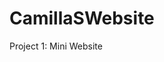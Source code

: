 # CamillaSWebsite
 Project 1: Mini Website
 <!-- 
 Modified CSS Declarations:

I changed the font-family from Roboto sans-serif to Helvetica sans-serif.
I changed the background colour from whitesmoke to #eff1f3. *NEED THE SPECIFIC COLOUR?*
I changed the color of the top bar from #131359 to #dbd3d8
I changed the color of the current page link from #db0e0e to #d8b4a0
I changed the color of the hover tab from red to #d77a61
I changed the .logo color from #131359 to #223843
I changed the .top-menu li a:link, .top-menu li a:visited color form white to #355070


Accessibility Measures:

All of my photos include an alternative text (alt) and a caption. (Together, the alt text and the caption count as one measure.)
My headings respect the h1 through h6 hierarchy.
Etc
-->